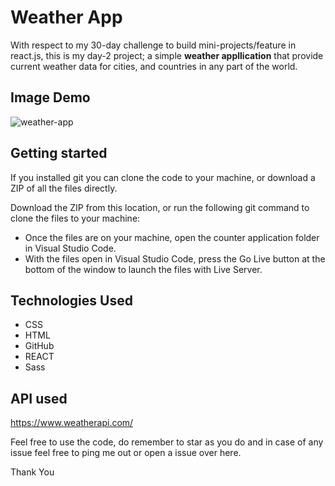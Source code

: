 # Weather App

With respect to my 30-day challenge to build mini-projects/feature in react.js, this is my day-2 project; a simple **weather appllication** that provide current weather data for cities, and countries in any part of the world.

## Image Demo

![weather-app](https://user-images.githubusercontent.com/48631109/180672965-2ef7e027-110d-42da-a010-ff7cce6c5dbe.gif)

## Getting started
If you installed git you can clone the code to your machine, or download a ZIP of all the files directly.

Download the ZIP from this location, or run the following git command to clone the files to your machine:
- Once the files are on your machine, open the counter application folder in Visual Studio Code.
- With the files open in Visual Studio Code, press the Go Live button at the bottom of the window to launch the files with Live Server.

## Technologies Used
* CSS
* HTML
* GitHub
* REACT
* Sass


## API used
https://www.weatherapi.com/

Feel free to use the code, do remember to star as you do and in case of any issue feel free to ping me out or open a issue over here.

Thank You
